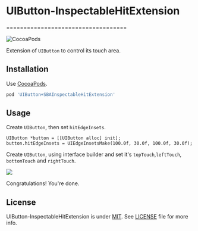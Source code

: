 # UIButton-InspectableHitExtension
===================================

![CocoaPods](https://cocoapod-badges.herokuapp.com/v/UIButton+HitExtension/badge.png)


Extension of `UIButton` to control its touch area.

Installation
------------

Use [CocoaPods](http://cocoapods.org).

```ruby
pod 'UIButton+SBAInspectableHitExtension'
```


Usage
-----

Create `UIButton`, then set `hitEdgeInsets`.

```objc
UIButton *button = [[UIButton alloc] init];
button.hitEdgeInsets = UIEdgeInsetsMake(100.0f, 30.0f, 100.0f, 30.0f);
```

Create `UIButton`, using interface builder and set it's `topTouch`,`leftTouch`, `bottomTouch` and `rightTouch`.

![](https://image.ibb.co/gmFhJk/Screen_Shot_2017_09_25_at_2_04_55_PM.png)

Congratulations! You're done.

License
-------

UIButton-InspectableHitExtension is under [MIT](https://opensource.org/licenses/MIT). See [LICENSE](LICENSE) file for more info.
